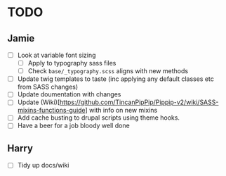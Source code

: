 # TODO

## Jamie

- [ ] Look at variable font sizing
  - [ ] Apply to typography sass files
  - [ ] Check `base/_typography.scss` aligns with new methods
- [ ] Update twig templates to taste (inc applying any default classes etc from SASS changes)
- [ ] Update doumentation with changes
- [ ] Update (Wiki)[https://github.com/TincanPipPip/Pippip-v2/wiki/SASS-mixins-functions-guide] with info on new mixins
- [ ] Add cache busting to drupal scripts using theme hooks.
- [ ] Have a beer for a job bloody well done

## Harry
- [ ] Tidy up docs/wiki
